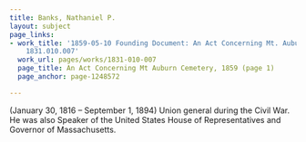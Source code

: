```yaml
---
title: Banks, Nathaniel P.
layout: subject
page_links:
- work_title: '1859-05-10 Founding Document: An Act Concerning Mt. Auburn Cemetery,
    1831.010.007'
  work_url: pages/works/1831-010-007
  page_title: An Act Concerning Mt Auburn Cemetery, 1859 (page 1)
  page_anchor: page-1248572

---
```

<p>(January 30, 1816 – September 1, 1894) Union general during the Civil War. He was also Speaker of the United States House of Representatives and Governor of Massachusetts.</p>